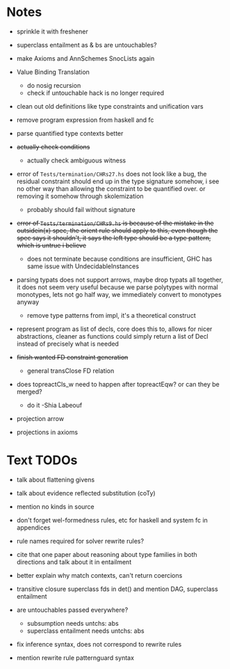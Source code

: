 Notes
=====

  * sprinkle it with freshener

  * superclass entailment as & bs are untouchables?

  * make Axioms and AnnSchemes SnocLists again

  * Value Binding Translation
    - do nosig recursion
    - check if untouchable hack is no longer required

  * clean out old definitions like type constraints and unification vars

  * remove program expression from haskell and fc

  * parse quantified type contexts better

  * ~~actually check conditions~~
    - actually check ambiguous witness

  * error of `Tests/termination/CHRs27.hs` does not look like a bug, the
    residual constraint should end up in the type signature somehow, i see no
    other way than allowing the constraint to be quantified over. or removing
    it somehow through skolemization
    - probably should fail without signature

  * ~~error of `Tests/termination/CHRs9.hs` is because of the mistake in the
    outsidein(x) spec, the orient rule should apply to this, even though the
    spec says it shouldn't, it says the left type should be a type pattern,
    which is untrue i believe~~
    - does not terminate because conditions are insufficient, GHC has same
      issue with UndecidableInstances

  * parsing typats does not support arrows, maybe drop typats all together, it
    does not seem very useful because we parse polytypes with normal monotypes,
    lets not go half way, we immediately convert to monotypes anyway
    - remove type patterns from impl, it's a theoretical construct

  * represent program as list of decls, core does this to, allows for nicer
    abstractions, cleaner as functions could simply return a list of Decl
    instead of precisely what is needed

  * ~~finish wanted FD constraint generation~~
    - general transClose FD relation

  * does topreactCls_w need to happen after topreactEqw? or can they be merged?
    - do it -Shia Labeouf

  * projection arrow

  * projections in axioms

Text TODOs
==========

  * talk about flattening givens

  * talk about evidence reflected substitution (coTy)

  * mention no kinds in source

  * don't forget wel-formedness rules, etc for haskell and system fc in
    appendices

  * rule names required for solver rewrite rules?

  * cite that one paper about reasoning about type families in both directions
    and talk about it in entailment

  * better explain why match contexts, can't return coercions

  * transitive closure superclass fds in det() and mention DAG, superclass
    entailment

  * are untouchables passed everywhere?
    - subsumption needs untchs: abs
    - superclass entailment needs untchs: abs

  * fix inference syntax, does not correspond to rewrite rules

  * mention rewrite rule patternguard syntax
